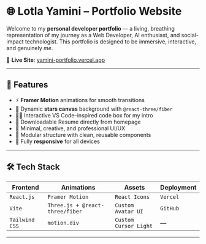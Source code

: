 # 🌐 Lotla Yamini – Portfolio Website

Welcome to my **personal developer portfolio** — a living, breathing representation of my journey as a Web Developer, AI enthusiast, and social-impact technologist. This portfolio is designed to be immersive, interactive, and genuinely _me_.

🔗 **Live Site**: [yamini-portfolio.vercel.app](https://yamini-portfolio-oyq8e0nfj-yaminis-projects-6e57bee0.vercel.app/)

---

## 💫 Features

- ⚡ **Framer Motion** animations for smooth transitions
- 🌟 Dynamic **stars canvas** background with `@react-three/fiber`
- 👩‍💻 Interactive VS Code–inspired code box for my intro
- 📄 Downloadable Resume directly from homepage
- 🧠 Minimal, creative, and professional UI/UX
- 💬 Modular structure with clean, reusable components
- 📱 Fully **responsive** for all devices

---

## 🛠 Tech Stack

| Frontend | Animations | Assets | Deployment |
|----------|------------|--------|------------|
| `React.js` | `Framer Motion` | `React Icons` | `Vercel` |
| `Vite` | `Three.js + @react-three/fiber` | `Custom Avatar UI` | `GitHub ` |
| `Tailwind CSS` | `motion.div` | `Custom Cursor Light` | — |

---


